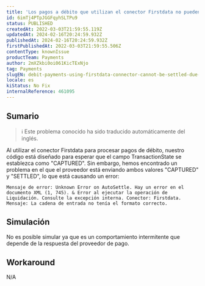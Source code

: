 ```yaml
---
title: 'Los pagos a débito que utilizan el conector Firstdata no pueden liquidarse debido a un error en el campo TransactionState'
id: 6imTj4PTpJGGFqyhSLTPu9
status: PUBLISHED
createdAt: 2022-03-03T21:59:55.119Z
updatedAt: 2024-02-16T20:24:59.932Z
publishedAt: 2024-02-16T20:24:59.932Z
firstPublishedAt: 2022-03-03T21:59:55.506Z
contentType: knownIssue
productTeam: Payments
author: 2mXZkbi0oi061KicTExNjo
tag: Payments
slugEN: debit-payments-using-firstdata-connector-cannot-be-settled-due-to-an-error-in-the-transactionstate-field
locale: es
kiStatus: No Fix
internalReference: 461095
---
```


## Sumario

>ℹ️ Este problema conocido ha sido traducido automáticamente del inglés.


Al utilizar el conector Firstdata para procesar pagos de débito, nuestro código está diseñado para esperar que el campo TransactionState se establezca como "CAPTURED". Sin embargo, hemos encontrado un problema en el que el proveedor está enviando ambos valores "CAPTURED" y "SETTLED", lo que está causando un error:


    Mensaje de error: Unknown Error on AutoSettle. Hay un error en el documento XML (1, 745). & Error al ejecutar la operación de Liquidación. Consulte la excepción interna. Conector: Firstdata. Mensaje: La cadena de entrada no tenía el formato correcto.



##

## Simulación


No es posible simular ya que es un comportamiento intermitente que depende de la respuesta del proveedor de pago.



## Workaround


N/A





